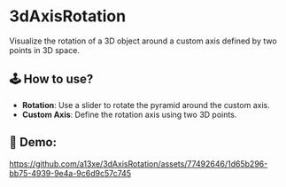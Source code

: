 # 3dAxisRotation

Visualize the rotation of a 3D object around a custom axis defined by two points in 3D space.

## :joystick: How to use?

- **Rotation**: Use a slider to rotate the pyramid around the custom axis.
- **Custom Axis**: Define the rotation axis using two 3D points.

## :camera_flash: Demo:

https://github.com/a13xe/3dAxisRotation/assets/77492646/1d65b296-bb75-4939-9e4a-9c6d9c57c745
